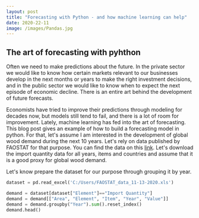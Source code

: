 ```yaml
---
layout: post
title: "Forecasting with Python - and how machine learning can help"
date: 2020-22-11
image: /images/Pandas.jpg
---
```


## The art of forecasting with pyhthon 

Often we need to make predictions about the future. In the private sector we would like to know how certain markets relevant to our businesses develop in the next months or years to make the right investment decisions, and in the public sector we would like to know when to expect the next episode of economic decline. There is an entire art behind the development of future forecasts. 

Economists have tried to improve their predictions through modeling for decades now, but models still tend to fail, and there is a lot of room for improvement. Lately, machine learning has fed into the art of forecasting. This blog post gives an example of how to build a forecasting model in python. For that, let's assume I am interested in the development of global wood demand during the next 10 years. Let's rely on data published by FAOSTAT for that purpose. You can find the data on this <a href="http://www.fao.org/faostat/en/#data/FO">link</a>. Let's download the import quantity data for all years, items and countries and assume that it is a good proxy for global wood demand. 

Let's know prepare the dataset for our purpose through grouping it by year. 

```python
dataset = pd.read_excel('C:/Users/FAOSTAT_data_11-13-2020.xls')

demand = dataset[dataset["Element"]=="Import Quantity"]
demand = demand[["Area", "Element", "Item", "Year", "Value"]]
demand = demand.groupby("Year").sum().reset_index()
demand.head()
```
